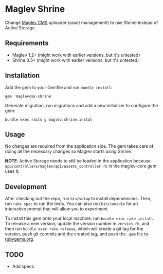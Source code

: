 # Maglev Shrine

Change [Maglev CMS](https://github.com/maglevhq/maglev-core) uploader (asset management) to use
Shrine instead of Active Storage.

## Requirements

* Maglev 1.2+ (might work with earlier versions, but it's untested)
* Shrine 3.5+ (might work with earlier versions, but it's untested)

## Installation

Add the gem to your Gemfile and run `bundle install`:

```
gem 'maglevcms-shrine'
```

Generate migration, run migrations and add a new initializer to configure the gem:

```
bundle exec rails g maglev:shrine:instal
```

## Usage

No changes are required from the application side. The gem takes care of doing all the necessary
changes so Maglev starts using Shrine.

**NOTE**: Active Storage needs to still be loaded in the application because `app/controllers/maglev/api/assets_controller.rb` in the maglev-core gem uses it.

## Development

After checking out the repo, run `bin/setup` to install dependencies. Then, run `rake spec` to run the tests. You can also run `bin/console` for an interactive prompt that will allow you to experiment.

To install this gem onto your local machine, run `bundle exec rake install`. To release a new version, update the version number in `version.rb`, and then run `bundle exec rake release`, which will create a git tag for the version, push git commits and the created tag, and push the `.gem` file to [rubygems.org](https://rubygems.org).

## TODO

* Add specs.
